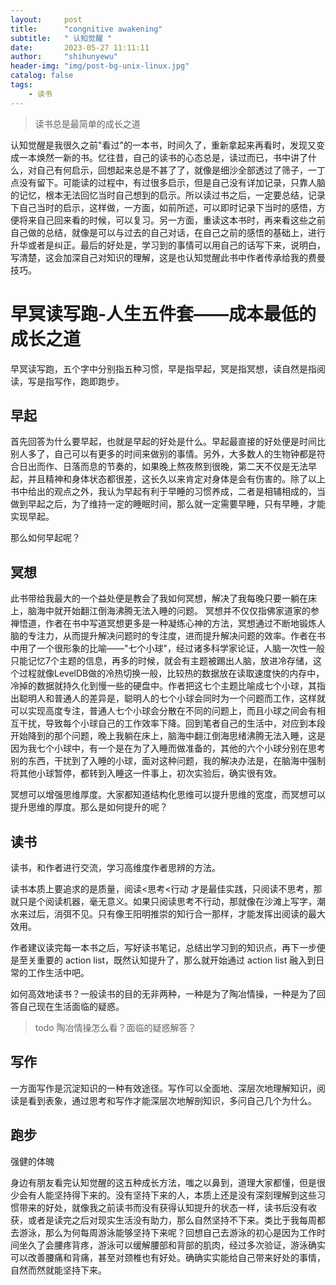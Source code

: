 ```yaml
---
layout:     post
title:      "congnitive awakening"
subtitle:   " 认知觉醒 "
date:       2023-05-27 11:11:11
author:     "shihunyewu"
header-img: "img/post-bg-unix-linux.jpg"
catalog: false
tags:
    - 读书
---
```



> 读书总是最简单的成长之道


认知觉醒是我很久之前"看过"的一本书，时间久了，重新拿起来再看时，发现又变成一本焕然一新的书。忆往昔，自己的读书的心态总是，读过而已，书中讲了什么，对自己有何启示，回想起来总是不甚了了，就像是细沙全部透过了筛子，一丁点没有留下。可能读的过程中，有过很多启示，但是自己没有详加记录，只靠人脑的记忆，根本无法回忆当时自己想到的启示。所以读过书之后，一定要总结，记录下自己当时的启示，这样做，一方面，如前所述，可以即时记录下当时的感悟，方便将来自己回来看的时候，可以复习。另一方面，重读这本书时，再来看这些之前自己做的总结，就像是可以与过去的自己对话，在自己之前的感悟的基础上，进行升华或者是纠正。最后的好处是，学习到的事情可以用自己的话写下来，说明白，写清楚，这会加深自己对知识的理解，这是也认知觉醒此书中作者传承给我的费曼技巧。



# 早冥读写跑-人生五件套——成本最低的成长之道
早冥读写跑，五个字中分别指五种习惯，早是指早起，冥是指冥想，读自然是指阅读，写是指写作，跑即跑步。

## 早起
首先回答为什么要早起，也就是早起的好处是什么。早起最直接的好处便是时间比别人多了，自己可以有更多的时间来做别的事情。另外，大多数人的生物钟都是符合日出而作、日落而息的节奏的，如果晚上熬夜熬到很晚，第二天不仅是无法早起，并且精神和身体状态都很差，这长久以来肯定对身体是会有伤害的。除了以上书中给出的观点之外，我认为早起有利于早睡的习惯养成，二者是相辅相成的，当做到早起之后，为了维持一定的睡眠时间，那么就一定需要早睡，只有早睡，才能实现早起。

那么如何早起呢？

## 冥想
此书带给我最大的一个益处便是教会了我如何冥想，解决了我每晚只要一躺在床上，脑海中就开始翻江倒海沸腾无法入睡的问题。
冥想并不仅仅指佛家道家的参禅悟道，作者在书中写道冥想更多是一种凝练心神的方法，冥想通过不断地锻炼人脑的专注力，从而提升解决问题时的专注度，进而提升解决问题的效率。作者在书中用了一个很形象的比喻——"七个小球"，经过诸多科学家论证，人脑一次性一般只能记忆7个主题的信息，再多的时候，就会有主题被踢出人脑，放进冷存储，这个过程就像LevelDB做的冷热切换一般，比较热的数据放在读取速度快的内存中，冷掉的数据就持久化到慢一些的硬盘中。作者把这七个主题比喻成七个小球，其指出聪明人和普通人的差异是，聪明人的七个小球会同时为一个问题而工作，这样就可以实现高度专注，普通人七个小球会分散在不同的问题上，而且小球之间会有相互干扰，导致每个小球自己的工作效率下降。回到笔者自己的生活中，对应到本段开始降到的那个问题，晚上我躺在床上，脑海中翻江倒海思绪沸腾无法入睡，这是因为我七个小球中，有一个是在为了入睡而做准备的，其他的六个小球分别在思考别的东西，干扰到了入睡的小球，面对这种问题，我的解决办法是，在脑海中强制将其他小球暂停，都转到入睡这一件事上，初次实验后，确实很有效。

冥想可以增强思维厚度。大家都知道结构化思维可以提升思维的宽度，而冥想可以提升思维的厚度。那么是如何提升的呢？


## 读书
读书，和作者进行交流，学习高维度作者思辨的方法。

读书本质上要追求的是质量，阅读<思考<行动 才是最佳实践，只阅读不思考，那就只是个阅读机器，毫无意义。如果只阅读思考不行动，那就像在沙滩上写字，潮水来过后，消弭不见。只有像王阳明推崇的知行合一那样，才能发挥出阅读的最大效用。

作者建议读完每一本书之后，写好读书笔记，总结出学习到的知识点，再下一步便是至关重要的 action list，既然认知提升了，那么就开始通过 action list 融入到日常的工作生活中吧。

如何高效地读书？一般读书的目的无非两种，一种是为了陶冶情操，一种是为了回答自己现在生活面临的疑惑。
> todo 陶冶情操怎么看？面临的疑惑解答？

## 写作
一方面写作是沉淀知识的一种有效途径。写作可以全面地、深层次地理解知识，阅读是看到表象，通过思考和写作才能深层次地解剖知识，多问自己几个为什么。

## 跑步
强健的体魄

身边有朋友看完认知觉醒的这五种成长方法，嗤之以鼻到，道理大家都懂，但是很少会有人能坚持得下来的。没有坚持下来的人，本质上还是没有深刻理解到这些习惯带来的好处，就像我之前读书而没有获得认知提升的状态一样，读书后没有收获，或者是读完之后对现实生活没有助力，那么自然坚持不下来。类比于我每周都去游泳，那么为何每周游泳能够坚持下来呢？回想自己去游泳的初心是因为工作时间坐久了会腰疼背疼，游泳可以缓解腰部和背部的肌肉，经过多次验证，游泳确实可以改善腰痛和背痛，甚至对颈椎也有好处。确确实实能给自己带来好处的事情，自然而然就能坚持下来。










